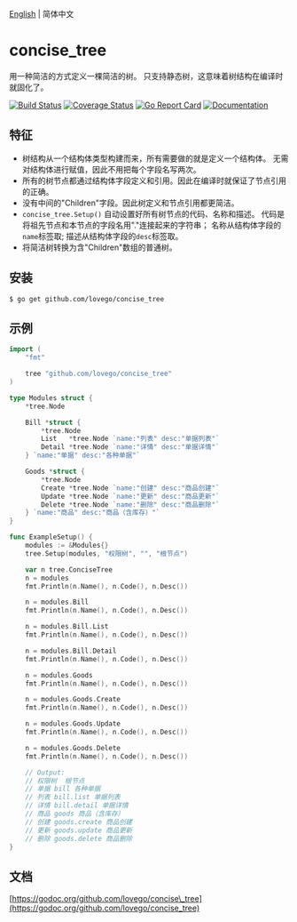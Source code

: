 [English](Readme.md) | 简体中文

# concise\_tree
用一种简洁的方式定义一棵简洁的树。
只支持静态树，这意味着树结构在编译时就固化了。

[![Build Status](https://github.com/lovego/concise_tree/actions/workflows/go.yml/badge.svg)](https://github.com/lovego/concise_tree/actions/workflows/go.yml)
[![Coverage Status](https://coveralls.io/repos/github/lovego/concise_tree/badge.svg?branch=master)](https://coveralls.io/github/lovego/concise_tree)
[![Go Report Card](https://goreportcard.com/badge/github.com/lovego/concise_tree)](https://goreportcard.com/report/github.com/lovego/concise_tree)
[![Documentation](https://pkg.go.dev/badge/github.com/lovego/concise_tree)](https://pkg.go.dev/github.com/lovego/concise_tree@v0.0.2)

## 特征
- 树结构从一个结构体类型构建而来，所有需要做的就是定义一个结构体。
  无需对结构体进行赋值，因此不用把每个字段名写两次。
- 所有的树节点都通过结构体字段定义和引用。因此在编译时就保证了节点引用的正确。
- 没有中间的"Children"字段。因此树定义和节点引用都更简洁。
- `concise_tree.Setup()` 自动设置好所有树节点的代码、名称和描述。
  代码是将祖先节点和本节点的字段名用"."连接起来的字符串；
  名称从结构体字段的`name`标签取; 描述从结构体字段的`desc`标签取。
- 将简洁树转换为含"Children"数组的普通树。

## 安装
`$ go get github.com/lovego/concise_tree`

## 示例
```go
import (
	"fmt"

	tree "github.com/lovego/concise_tree"
)

type Modules struct {
	*tree.Node

	Bill *struct {
		*tree.Node
		List   *tree.Node `name:"列表" desc:"单据列表"`
		Detail *tree.Node `name:"详情" desc:"单据详情"`
	} `name:"单据" desc:"各种单据"`

	Goods *struct {
		*tree.Node
		Create *tree.Node `name:"创建" desc:"商品创建"`
		Update *tree.Node `name:"更新" desc:"商品更新"`
		Delete *tree.Node `name:"删除" desc:"商品删除"`
	} `name:"商品" desc:"商品（含库存）"`
}

func ExampleSetup() {
	modules := &Modules{}
	tree.Setup(modules, "权限树", "", "根节点")

	var n tree.ConciseTree
	n = modules
	fmt.Println(n.Name(), n.Code(), n.Desc())

	n = modules.Bill
	fmt.Println(n.Name(), n.Code(), n.Desc())

	n = modules.Bill.List
	fmt.Println(n.Name(), n.Code(), n.Desc())

	n = modules.Bill.Detail
	fmt.Println(n.Name(), n.Code(), n.Desc())

	n = modules.Goods
	fmt.Println(n.Name(), n.Code(), n.Desc())

	n = modules.Goods.Create
	fmt.Println(n.Name(), n.Code(), n.Desc())

	n = modules.Goods.Update
	fmt.Println(n.Name(), n.Code(), n.Desc())

	n = modules.Goods.Delete
	fmt.Println(n.Name(), n.Code(), n.Desc())

	// Output:
	// 权限树  根节点
	// 单据 bill 各种单据
	// 列表 bill.list 单据列表
	// 详情 bill.detail 单据详情
	// 商品 goods 商品（含库存）
	// 创建 goods.create 商品创建
	// 更新 goods.update 商品更新
	// 删除 goods.delete 商品删除
}
```

## 文档
[https://godoc.org/github.com/lovego/concise\_tree](https://godoc.org/github.com/lovego/concise_tree)
